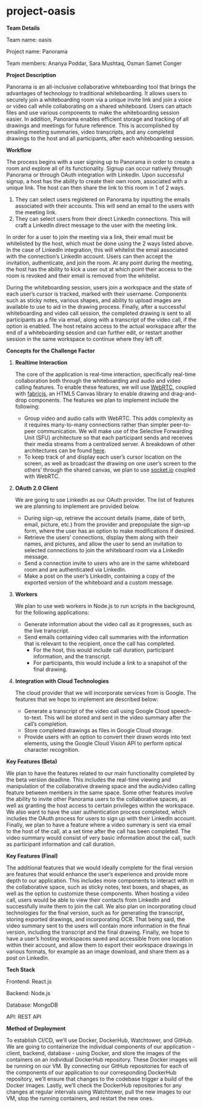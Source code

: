 # project-oasis

**Team Details**

Team name: oasis

Project name: Panorama

Team members: Ananya Poddar, Sara Mushtaq, Osman Samet Conger

**Project Description**

Panorama is an all-inclusive collaborative whiteboarding tool that brings the advantages of technology to traditional whiteboarding. It allows users to securely join a whiteboarding room via a unique invite link and join a voice or video call while collaborating on a shared whiteboard. Users can attach files and use various components to make the whiteboarding session easier. In addition, Panorama enables efficient storage and tracking of all drawings and meetings for future reference. This is accomplished by emailing meeting summaries, video transcripts, and any completed drawings to the host and all participants, after each whiteboarding session.

**Workflow**

The process begins with a user signing up to Panorama in order to create a room and explore all of its functionality. Signup can occur natively through Panorama or through OAuth integration with Linkedln. Upon successful signup, a host has the ability to create their own room, associated with a unique link. The host can then share the link to this room in 1 of 2 ways.

1. They can select users registered on Panorama by inputting the emails associated with their accounts. This will send an email to the users with the meeting link.
2. They can select users from their direct Linkedln connections. This will craft a LinkedIn direct message to the user with the meeting link.

In order for a user to join the meeting via a link, their email must be whitelisted by the host, which must be done using the 2 ways listed above. In the case of Linkedln integration, this will whitelist the email associated with the connection’s Linkedln account. Users can then accept the invitation, authenticate, and join the room. At any point during the meeting, the host has the ability to kick a user out at which point their access to the room is revoked and their email is removed from the whitelist.

During the whiteboarding session, users join a workspace and the state of each user’s cursor is tracked, marked with their username. Components such as sticky notes, various shapes, and ability to upload images are available to use to aid in the drawing process. Finally, after a successful whiteboarding and video call session, the completed drawing is sent to all participants as a file via email, along with a transcript of the video call, if the option is enabled. The host retains access to the actual workspace after the end of a whiteboarding session and can further edit, or restart another session in the same workspace to continue where they left off.

**Concepts for the Challenge Factor**

1. **Realtime Interaction**

   The core of the application is real-time interaction, specifically real-time collaboration both through the whiteboarding and audio and video calling features. To enable these features, we will use [WebRTC](https://developer.mozilla.org/en-US/docs/Web/API/WebRTC_API), coupled with [fabricjs](https://github.com/fabricjs/fabric.js), an HTML5 Canvas library to enable drawing and drag-and-drop components. The features we plan to implement include the following:

   - Group video and audio calls with WebRTC. This adds complexity as it requires many-to-many connections rather than simpler peer-to-peer communication. We will make use of the Selective Forwarding Unit (SFU) architecture so that each participant sends and receives their media streams from a centralized server. A breakdown of other architectures can be found [here](https://www.callstats.io/blog/webrtc-architectures-explained-in-5-minutes-or-less).
   - To keep track of and display each user’s cursor location on the screen, as well as broadcast the drawing on one user’s screen to the others’ through the shared canvas, we plan to use [socket.io](https://socket.io/) coupled with WebRTC.

2. **OAuth 2.0 Client**

   We are going to use LinkedIn as our OAuth provider. The list of features we are planning to implement are provided below.

   - During sign-up, retrieve the account details (name, date of birth, email, picture, etc.) from the provider and prepopulate the sign-up form, where the user has an option to make modifications if desired.
   - Retrieve the users’ connections, display them along with their names, and pictures, and allow the user to send an invitation to selected connections to join the whiteboard room via a LinkedIn message.
   - Send a connection invite to users who are in the same whiteboard room and are authenticated via LinkedIn.
   - Make a post on the user’s LinkedIn, containing a copy of the exported version of the whiteboard and a custom message.

3. **Workers**

   We plan to use web workers in Node.js to run scripts in the background, for the following applications:

   - Generate information about the video call as it progresses, such as the live transcript.
   - Send emails containing video call summaries with the information that is relevant to the recipient, once the call has completed.
     - For the host, this would include call duration, participant information, and the transcript.
     - For participants, this would include a link to a snapshot of the final drawing.

4. **Integration with Cloud Technologies**

   The cloud provider that we will incorporate services from is Google. The features that we hope to implement are described below:

   - Generate a transcript of the video call using Google Cloud speech-to-text. This will be stored and sent in the video summary after the call’s completion.
   - Store completed drawings as files in Google Cloud storage.
   - Provide users with an option to convert their drawn words into text elements, using the Google Cloud Vision API to perform optical character recognition.

**Key Features (Beta)**

We plan to have the features related to our main functionality completed by the beta version deadline. This includes the real-time viewing and manipulation of the collaborative drawing space and the audio/video calling feature between members in the same space. Some other features involve the ability to invite other Panorama users to the collaborative spaces, as well as granting the host access to certain privileges within the workspace. We also want to have the user authentication process completed, which includes the OAuth process for users to sign up with their LinkedIn account. Finally, we plan to have a feature where a video summary is sent via email to the host of the call, at a set time after the call has been completed. The video summary would consist of very basic information about the call, such as participant information and call duration.

**Key Features (Final)**

The additional features that we would ideally complete for the final version are features that would enhance the user’s experience and provide more depth to our application. This includes more components to interact with in the collaborative space, such as sticky notes, text boxes, and shapes, as well as the option to customize these components. When hosting a video call, users would be able to view their contacts from LinkedIn and successfully invite them to join the call. We also plan on incorporating cloud technologies for the final version, such as for generating the transcript, storing exported drawings, and incorporating OCR. That being said, the video summary sent to the users will contain more information in the final version, including the transcript and the final drawing. Finally, we hope to have a user’s hosting workspaces saved and accessible from one location within their account, and allow them to export their workspace drawings in various formats, for example as an image download, and share them as a post on LinkedIn.

**Tech Stack**

Frontend: React.js

Backend: Node.js

Database: MongoDB

API: REST API

**Method of Deployment**

To establish CI/CD, we’ll use Docker, DockerHub, Watchtower, and GitHub. We are going to containerize the individual components of our application - client, backend, database - using Docker, and store the images of the containers on an individual DockerHub repository. These Docker images will be running on our VM. By connecting our GitHub repositories for each of the components of our application to our corresponding DockerHub repository, we’ll ensure that changes to the codebase trigger a build of the Docker images. Lastly, we’ll check the DockerHub repositories for any changes at regular intervals using Watchtower, pull the new images to our VM, stop the running containers, and restart the new ones.
